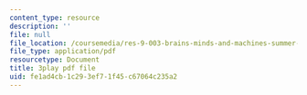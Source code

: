 ```yaml
---
content_type: resource
description: ''
file: null
file_location: /coursemedia/res-9-003-brains-minds-and-machines-summer-course-summer-2015/fe1ad4cb1c293ef71f45c67064c235a2_pCyWp8R4zsA.pdf
file_type: application/pdf
resourcetype: Document
title: 3play pdf file
uid: fe1ad4cb-1c29-3ef7-1f45-c67064c235a2
---
```

